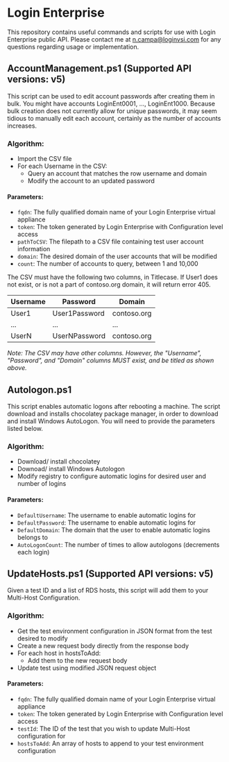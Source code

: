 # Login Enterprise

This repository contains useful commands and scripts for use with Login Enterprise public API. Please contact me at n.campa@loginvsi.com for any questions regarding usage or implementation.

## AccountManagement.ps1 (Supported API versions: v5)

This script can be used to edit account passwords after creating them in bulk. You might have accounts LoginEnt0001, ..., LoginEnt1000. Because bulk creation does not currently allow for unique passwords, it may seem tidious to manually edit each account, certainly as the number of accounts increases. 

### Algorithm:
* Import the CSV file
* For each Username in the CSV:
   * Query an account that matches the row username and domain
   * Modify the account to an updated password

#### Parameters:
* ```fqdn```: The fully qualified domain name of your Login Enterprise virtual appliance
* ```token```: The token generated by Login Enterprise with Configuration level access
* ```pathToCSV```: The filepath to a CSV file containing test user account information
* ```domain```: The desired domain of the user accounts that will be modified 
* ```count```: The number of accounts to query, between 1 and 10,000

The CSV must have the following two columns, in Titlecase. If User1 does not exist, or is not a part of contoso.org domain, it will return error 405. 

| Username    | Password            | Domain           | 
| ----------- | ------------------- |------------------|
| User1       | User1Password       | contoso.org      |
| ...         | ...                 | ...              |
| UserN       | UserNPassword       | contoso.org      |

_Note: The CSV may have other columns. However, the "Username", "Password", and "Domain" columns MUST exist, and be titled as shown above._
## Autologon.ps1

This script enables automatic logons after rebooting a machine. The script download and installs chocolatey package manager, in order to download and install Windows AutoLogon. You will need to provide the parameters listed below.

### Algorithm:
* Download/ install chocolatey
* Downoad/ install Windows Autologon
* Modify registry to configure automatic logins for desired user and number of logins

#### Parameters:
* ```DefaultUsername```: The username to enable automatic logins for
* ```DefaultPassword```: The username to enable automatic logins for
* ```DefaultDomain```: The domain that the user to enable automatic logins belongs to 
* ```AutoLogonCount```: The number of times to allow autologons (decrements each login)

## UpdateHosts.ps1 (Supported API versions: v5)

Given a test ID and a list of RDS hosts, this script will add them to your Multi-Host Configuration. 

### Algorithm:
* Get the test environment configuration in JSON format from the test desired to modify
* Create a new request body directly from the response body
* For each host in hostsToAdd:
  * Add them to the new request body
* Update test using modified JSON request object

#### Parameters:
* ```fqdn```: The fully qualified domain name of your Login Enterprise virtual appliance
* ```token```: The token generated by Login Enterprise with Configuration level access
* ```testId```: The ID of the test that you wish to update Multi-Host configuration for
* ```hostsToAdd```: An array of hosts to append to your test environment configuration
